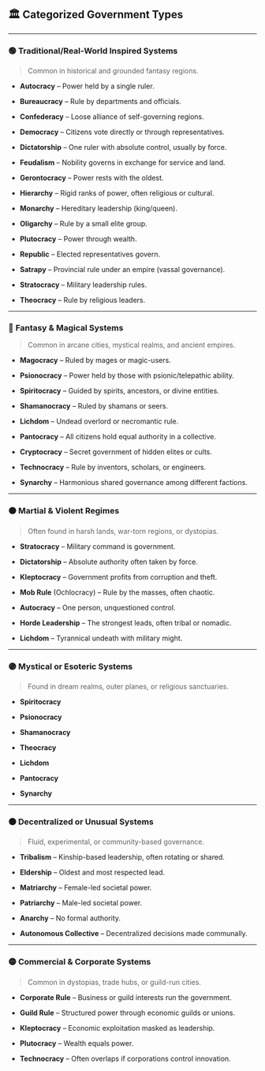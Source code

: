 ## 🏛️ Categorized Government Types

---

### 🟢 **Traditional/Real-World Inspired Systems**

> Common in historical and grounded fantasy regions.

- **Autocracy** – Power held by a single ruler.
    
- **Bureaucracy** – Rule by departments and officials.
    
- **Confederacy** – Loose alliance of self-governing regions.
    
- **Democracy** – Citizens vote directly or through representatives.
    
- **Dictatorship** – One ruler with absolute control, usually by force.
    
- **Feudalism** – Nobility governs in exchange for service and land.
    
- **Gerontocracy** – Power rests with the oldest.
    
- **Hierarchy** – Rigid ranks of power, often religious or cultural.
    
- **Monarchy** – Hereditary leadership (king/queen).
    
- **Oligarchy** – Rule by a small elite group.
    
- **Plutocracy** – Power through wealth.
    
- **Republic** – Elected representatives govern.
    
- **Satrapy** – Provincial rule under an empire (vassal governance).
    
- **Stratocracy** – Military leadership rules.
    
- **Theocracy** – Rule by religious leaders.
    

---

### 🔵 **Fantasy & Magical Systems**

> Common in arcane cities, mystical realms, and ancient empires.

- **Magocracy** – Ruled by mages or magic-users.
    
- **Psionocracy** – Power held by those with psionic/telepathic ability.
    
- **Spiritocracy** – Guided by spirits, ancestors, or divine entities.
    
- **Shamanocracy** – Ruled by shamans or seers.
    
- **Lichdom** – Undead overlord or necromantic rule.
    
- **Pantocracy** – All citizens hold equal authority in a collective.
    
- **Cryptocracy** – Secret government of hidden elites or cults.
    
- **Technocracy** – Rule by inventors, scholars, or engineers.
    
- **Synarchy** – Harmonious shared governance among different factions.
    

---

### 🟠 **Martial & Violent Regimes**

> Often found in harsh lands, war-torn regions, or dystopias.

- **Stratocracy** – Military command is government.
    
- **Dictatorship** – Absolute authority often taken by force.
    
- **Kleptocracy** – Government profits from corruption and theft.
    
- **Mob Rule** (Ochlocracy) – Rule by the masses, often chaotic.
    
- **Autocracy** – One person, unquestioned control.
    
- **Horde Leadership** – The strongest leads, often tribal or nomadic.
    
- **Lichdom** – Tyrannical undeath with military might.
    

---

### 🟣 **Mystical or Esoteric Systems**

> Found in dream realms, outer planes, or religious sanctuaries.

- **Spiritocracy**
    
- **Psionocracy**
    
- **Shamanocracy**
    
- **Theocracy**
    
- **Lichdom**
    
- **Pantocracy**
    
- **Synarchy**
    

---

### 🟤 **Decentralized or Unusual Systems**

> Fluid, experimental, or community-based governance.

- **Tribalism** – Kinship-based leadership, often rotating or shared.
    
- **Eldership** – Oldest and most respected lead.
    
- **Matriarchy** – Female-led societal power.
    
- **Patriarchy** – Male-led societal power.
    
- **Anarchy** – No formal authority.
    
- **Autonomous Collective** – Decentralized decisions made communally.
    

---

### 🟡 **Commercial & Corporate Systems**

> Common in dystopias, trade hubs, or guild-run cities.

- **Corporate Rule** – Business or guild interests run the government.
    
- **Guild Rule** – Structured power through economic guilds or unions.
    
- **Kleptocracy** – Economic exploitation masked as leadership.
    
- **Plutocracy** – Wealth equals power.
    
- **Technocracy** – Often overlaps if corporations control innovation.